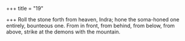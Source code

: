 +++
title = "19"

+++
Roll the stone forth from heaven, Indra; hone the soma-honed one  entirely, bounteous one.
From in front, from behind, from below, from above, strike at the
demons with the mountain.